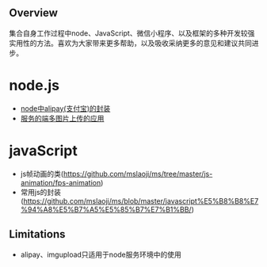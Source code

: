 ## Overview
集合自身工作过程中node、JavaScript、微信小程序、以及框架的多种开发较强实用性的方法。喜欢为大家带来更多帮助，以及吸收采纳更多的意见和建议共同进步。

node.js
=======
- [node中alipay(支付宝)的封装][]
- [服务的端多图片上传的应用][]

[node中alipay(支付宝)的封装]:https://github.com/mslaoji/ms/blob/master/n-o-d-e/
[服务的端多图片上传的应用]:https://github.com/mslaoji/ms/blob/master/n-o-d-e/

javaScript
==========
- js帧动画的类(https://github.com/mslaoji/ms/tree/master/js-animation/fps-animation)
- 常用js的封装(https://github.com/mslaoji/ms/blob/master/javascript%E5%B8%B8%E7%94%A8%E5%B7%A5%E5%85%B7%E7%B1%BB/)

## Limitations
- alipay、imgupload只适用于node服务环境中的使用
